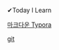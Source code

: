 ✔Today I Learn


[마크다운 Typora](https://github.com/na-hyeong9/TIL/blob/master/markdown/markdown.md)

[git](https://github.com/na-hyeong9/TIL/blob/master/git/GIT.md)
